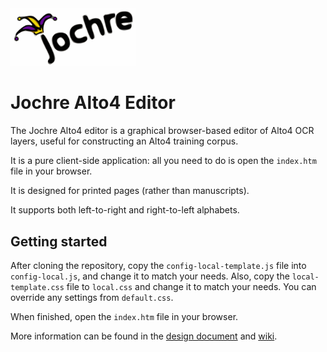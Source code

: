 <img src="images/jochreLogo.png"  width="200">

# Jochre Alto4 Editor

The Jochre Alto4 editor is a graphical browser-based editor of Alto4 OCR layers, useful for constructing an Alto4 training corpus.

It is a pure client-side application: all you need to do is open the `index.htm` file in your browser.

It is designed for printed pages (rather than manuscripts).

It supports both left-to-right and right-to-left alphabets.

## Getting started

After cloning the repository, copy the `config-local-template.js` file into `config-local.js`, and change it to match your needs.
Also, copy the `local-template.css` file to `local.css` and change it to match your needs. You can override any settings from `default.css`.

When finished, open the `index.htm` file in your browser.

More information can be found in the [design document](design/design.md) and [wiki](https://gitlab.com/jochre/jochre-alto-editor/wikis/home).
